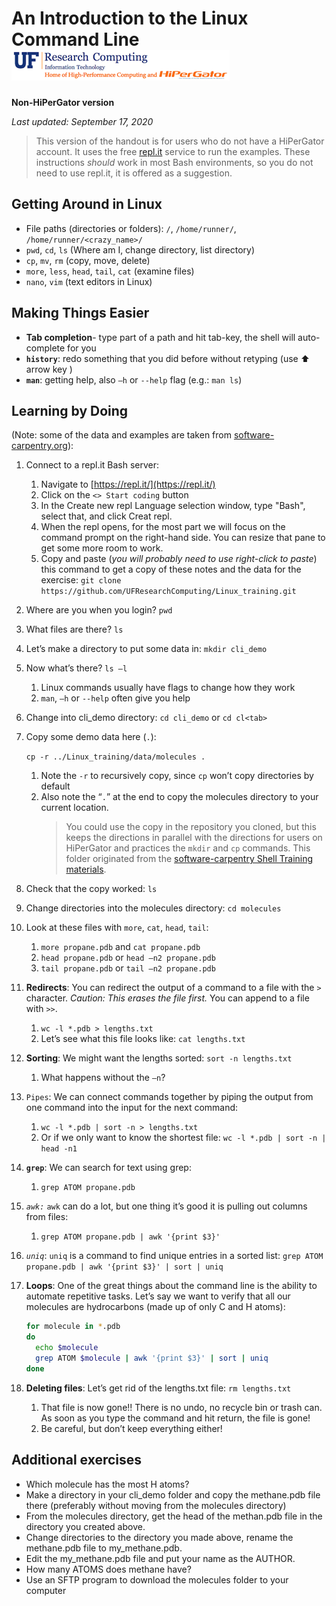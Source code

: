 # An Introduction to the Linux Command Line ![UFRC logo](images/ufrc_logo.png)

**Non-HiPerGator version**

*Last updated: September 17, 2020*

> This version of the handout is for users who do not have a HiPerGator account. It uses the free [repl.it](https://repl.it) service to run the examples. These instructions *should* work in most Bash environments, so you do not need to use repl.it, it is offered as a suggestion.

## Getting Around in Linux

* File paths (directories or folders): `/`, `/home/runner/`, `/home/runner/<crazy_name>/`
* `pwd`, `cd`, `ls`  (Where am I, change directory, list directory)
* `cp`, `mv`, `rm`  (copy, move, delete)
* `more`, `less`, `head`, `tail`, `cat`  (examine files)
* `nano`, `vim` (text editors in Linux)

## Making Things Easier

* **Tab completion**- type part of a path and hit tab-key, the shell will auto-complete for you
* **`history`**: redo something that you did before without retyping (use :arrow_up: arrow key )
* **`man`**: getting help, also `–h` or `--help` flag (e.g.: `man ls`)

## Learning by Doing

(Note: some of the data and examples are taken from [software-carpentry.org](https://swcarpentry.github.io/shell-novice/)):

1. Connect to a repl.it Bash server:
   1. Navigate to [https://repl.it/](https://repl.it/)
   1. Click on the `<> Start coding` button
   1. In the Create new repl Language selection window, type "Bash", select that, and click Creat repl.
   1. When the repl opens, for the most part we will focus on the command prompt on the right-hand side. You can resize that pane to get some more room to work.
   1. Copy and paste (*you will probably need to use right-click to paste*) this command to get a copy of these notes and the data for the exercise: `git clone https://github.com/UFResearchComputing/Linux_training.git`

1. Where are you when you login? `pwd`
1. What files are there? `ls`

1. Let’s make a directory to put some data in: `mkdir cli_demo`
1. Now what’s there? `ls –l`
   1. Linux commands usually have flags to change how they work
   1. `man`, `–h` or `--help` often give you help
1. Change into cli_demo directory: `cd cli_demo` or `cd cl<tab>`
1. Copy some demo data here (`.`):

    `cp -r ../Linux_training/data/molecules .`

   1. Note the `-r` to recursively copy, since `cp` won’t copy directories by default
   1. Also note the “`.`” at the end to copy the molecules directory to your current location.
       > You could use the copy in the repository you cloned, but this keeps the directions in parallel with the directions for users on HiPerGator and practices the `mkdir` and `cp` commands. This folder originated from the [software-carpentry Shell Training materials](https://swcarpentry.github.io/shell-novice/).

1. Check that the copy worked: `ls`
1. Change directories into the molecules directory: `cd molecules`
1. Look at these files with `more`, `cat`, `head`, `tail`:
   1. `more propane.pdb` and  `cat propane.pdb`
   1. `head propane.pdb`    or    `head –n2 propane.pdb`
   1. `tail propane.pdb`    or    `tail –n2 propane.pdb`
1. **Redirects**: You can redirect the output of a command to a file with the `>` character. *Caution: This erases the file first.* You can append to a file with `>>`.
   1. `wc -l *.pdb > lengths.txt`
   1. Let’s see what this file looks like: `cat lengths.txt`
1. **Sorting**: We might want the lengths sorted: `sort -n lengths.txt`
   1. What happens without the `–n`?
1. `Pipes`: We can connect commands together by piping the output from one command into the input for the next command:
   1. `wc -l *.pdb | sort -n > lengths.txt`
   1. Or if we only want to know the shortest file: `wc -l *.pdb | sort -n | head -n1`
1. **`grep`**: We can search for text using grep:
   1. `grep ATOM propane.pdb`
1. *`awk:`* `awk` can do a lot, but one thing it’s good it is pulling out columns from files:
   1. `grep ATOM propane.pdb | awk '{print $3}'`
1. *`uniq`*: `uniq` is a command to find unique entries in a sorted list:
   `grep ATOM propane.pdb | awk '{print $3}' | sort | uniq`
1. **Loops**: One of the great things about the command line is the ability to automate repetitive tasks. Let’s say we want to verify that all our molecules are hydrocarbons (made up of only C and H atoms):  

    ```bash
    for molecule in *.pdb
    do
      echo $molecule
      grep ATOM $molecule | awk '{print $3}' | sort | uniq
    done
    ```

1. **Deleting files**: Let’s get rid of the lengths.txt file: `rm lengths.txt`
   1. That file is now gone!! There is no undo, no recycle bin or trash can. As soon as you type the command and hit return, the file is gone!
   1. Be careful, but don’t keep everything either!

## Additional exercises

* Which molecule has the most H atoms?
* Make a directory in your cli_demo folder and copy the methane.pdb file there (preferably without moving from the molecules directory)
* From the molecules directory, get the head of the methan.pdb file in the directory you created above.
* Change directories to the directory you made above, rename the methane.pdb file to my_methane.pdb.
* Edit the my_methane.pdb file and put your name as the AUTHOR.
* How many ATOMS does methane have?
* Use an SFTP program to download the molecules folder to your computer
